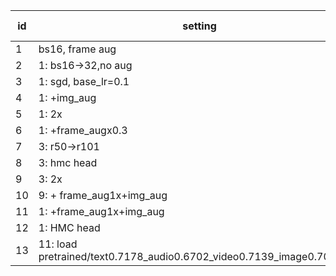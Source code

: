| id | setting                                                                | image GAP | video GAP | text GAP | audio GAP | fusion_GAP | Note |
| ---| ---------------------------------------------------------------------- | --------- | --------- | -------- | --------- | ---------- | ---- |
| 1  | bs16, frame aug                                                        |           |           |          |           | 0.7234     |      |
| 2  | 1: bs16->32,no aug                                                     |           |           |          |           | 0.7262     |      |
| 3  | 1: sgd, base_lr=0.1                                                    | 0.6762    | 0.7146    | 0.6585   | 0.6713    | 0.7281     |      |
| 4  | 1: +img_aug                                                            | 0.6611    | 0.7363    | 0.7017   | 0.6782    | 0.7467?    |      |
| 5  | 1: 2x                                                                  | 0.6503    | 0.7223    | 0.6927   | 0.6749    | 0.7350     |      |
| 6  | 1: +frame_augx0.3                                                      | 0.6577    | 0.7252    | 0.6975   | 0.6697    | 0.7394     |      |
| 7  | 3: r50->r101                                                           | 0.6928    | 0.7072    | 0.6584   | 0.6732    | 0.7248     |      |
| 8  | 3: hmc head                                                            | 0.6855    | 0.7036    | 0.6450   | 0.6647    | 0.6797     |      |
| 9  | 3: 2x                                                                  | 0.6612    | 0.7133    | 0.6659   | 0.6640    | 0.7251     |      |
| 10 | 9: + frame_aug1x+img_aug                                               | 0.6611    | 0.7036    | 0.6735   | 0.6766    | 0.7154     |      |
| 11 | 1: +frame_aug1x+img_aug                                                | 0.6508    | 0.7063    | 0.6977   | 0.6722    | 0.7289     |      |
| 12 | 1: HMC head                                                            | 0.6626    | 0.7384    | 0.7040   | 0.6836    | 0.7173     |      |
| 13 | 11: load pretrained/text0.7178_audio0.6702_video0.7139_image0.7039.pth | 0.6944    | 0.7412    | 0.7212   | 0.6827    | 0.7683     |      |